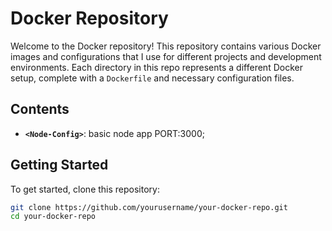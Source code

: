 # Docker Repository

Welcome to the Docker repository! This repository contains various Docker images and configurations that I use for different projects and development environments. Each directory in this repo represents a different Docker setup, complete with a `Dockerfile` and necessary configuration files.

## Contents

- **`<Node-Config>`**: basic node app PORT:3000;

## Getting Started

To get started, clone this repository:

```bash
git clone https://github.com/yourusername/your-docker-repo.git
cd your-docker-repo
